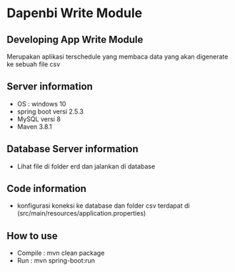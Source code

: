 # Dapenbi Write Module

## Developing App Write Module
Merupakan aplikasi terschedule yang membaca data yang akan digenerate ke sebuah file csv

## Server information
- OS : windows 10
- spring boot versi 2.5.3
- MySQL versi 8
- Maven 3.8.1

## Database Server information
- Lihat file di folder erd dan jalankan di database 

## Code information
- konfigurasi koneksi ke database dan folder csv terdapat di (src/main/resources/application.properties)

## How to use
- Compile : mvn clean package
- Run : mvn spring-boot:run
